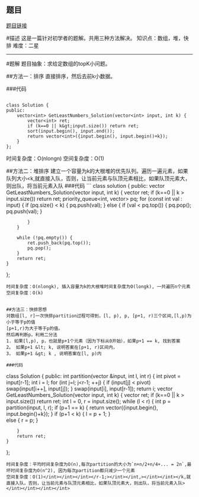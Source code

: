 ## 题目
[题目链接](https://www.nowcoder.com/practice/6a296eb82cf844ca8539b57c23e6e9bf?tpId=295&tqId=23263&sourceUrl=/exam/oj&channenl=wgithub&fromPut=wgithub)

#描述
这是一篇针对初学者的题解。共用三种方法解决。
知识点：数组，堆，快排
难度：二星

---
#题解
题目抽象：求给定数组的topK小问题。

##方法一：排序
直接排序，然后去前k小数据。

###代码
```

class Solution {
public:
    vector<int> GetLeastNumbers_Solution(vector<int> input, int k) {
        vector<int> ret;
        if (k==0 || k&gt;input.size()) return ret;
        sort(input.begin(), input.end());
        return vector<int>({input.begin(), input.begin()+k});   
    }
};
```
时间复杂度：O(nlongn)
空间复杂度：O(1)

##方法二：堆排序
建立一个容量为k的大根堆的优先队列。遍历一遍元素，如果队列大小<k,就直接入队，否则，让当前元素与队顶元素相比，如果队顶元素大，则出队，将当前元素入队 ###代码 ``` class solution { public: vector<int> GetLeastNumbers_Solution(vector<int> input, int k) {
        vector<int> ret;
        if (k==0 || k &gt; input.size()) return ret;
        priority_queue<int, vector<int>&gt; pq;
        for (const int val : input) {
            if (pq.size() &lt; k) {
                pq.push(val);
            }
            else {
                if (val &lt; pq.top()) {
                    pq.pop();
                    pq.push(val);
                }
                
            }
        }
        
        while (!pq.empty()) {
            ret.push_back(pq.top());
            pq.pop();
        }
        return ret;
    }
};
```
时间复杂度：O(nlongk), 插入容量为k的大根堆时间复杂度为O(longk), 一共遍历n个元素
空间复杂度：O(k)


##方法三：快排思想
对数组[l, r]一次快排partition过程可得到，[l, p), p, [p+1, r)三个区间,[l,p)为小于等于p的值
[p+1,r)为大于等于p的值。
然后再判断p，利用二分法
1. 如果[l,p), p，也就是p+1个元素（因为下标从0开始），如果p+1 == k, 找到答案
2。 如果p+1 &lt; k, 说明答案在[p+1, r)区间内，
3， 如果p+1 &gt; k , 说明答案在[l, p)内

###代码
```
class Solution {
public:
    int partition(vector<int> &amp;input, int l, int r) {
        int pivot = input[r-1];
        int i = l;
        for (int j=l; j<r-1; ++j) { if (input[j] < pivot) swap(input[i++], input[j]); } swap(input[i], input[r-1]); return i; vector<int> GetLeastNumbers_Solution(vector<int> input, int k) {
        vector<int> ret;
        if (k==0 || k &gt; input.size()) return ret;
         int l = 0, r = input.size();
        while (l &lt; r) {
            int p = partition(input, l, r);
            if (p+1 == k) {
                return vector<int>({input.begin(), input.begin()+k});
            }
            if (p+1 &lt; k) {
                l = p + 1;
            }   
            else {
                r = p;
            }
            
        }
        return ret;
    }
};
```
时间复杂度：平均时间复杂度为O(n),每次partition的大小为`n+n/2+n/4+... = 2n`,最坏时间复杂度为O(n^2), 因为每次partition都只减少一个元素
空间复杂度：O(1)</int></int></int></r-1;></int></int,></int></int></k,就直接入队，否则，让当前元素与队顶元素相比，如果队顶元素大，则出队，将当前元素入队></int></int></int></int>